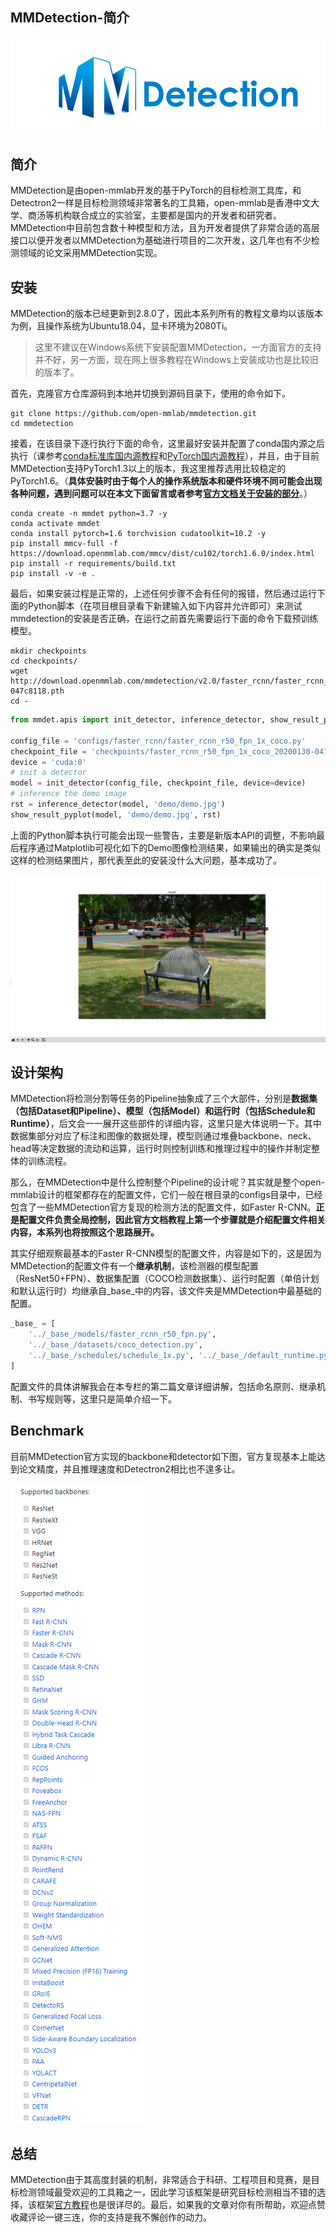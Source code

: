## MMDetection-简介

![](./assets/logo.png)

## 简介

MMDetection是由open-mmlab开发的基于PyTorch的目标检测工具库，和Detectron2一样是目标检测领域非常著名的工具箱，open-mmlab是香港中文大学、商汤等机构联合成立的实验室，主要都是国内的开发者和研究者。MMDetection中目前包含数十种模型和方法，且为开发者提供了非常合适的高层接口以便开发者以MMDetection为基础进行项目的二次开发，这几年也有不少检测领域的论文采用MMDetection实现。

## 安装

MMDetection的版本已经更新到2.8.0了，因此本系列所有的教程文章均以该版本为例，且操作系统为Ubuntu18.04，显卡环境为2080Ti。

> 这里不建议在Windows系统下安装配置MMDetection，一方面官方的支持并不好，另一方面，现在网上很多教程在Windows上安装成功也是比较旧的版本了。

首先，克隆官方仓库源码到本地并切换到源码目录下，使用的命令如下。
```shell
git clone https://github.com/open-mmlab/mmdetection.git
cd mmdetection
```

接着，在该目录下逐行执行下面的命令，这里最好安装并配置了conda国内源之后执行（课参考[conda标准库国内源教程](https://zhouchen.blog.csdn.net/article/details/86086919)和[PyTorch国内源教程](https://zhouchen.blog.csdn.net/article/details/104070680)），并且，由于目前MMDetection支持PyTorch1.3以上的版本，我这里推荐选用比较稳定的PyTorch1.6。（**具体安装时由于每个人的操作系统版本和硬件环境不同可能会出现各种问题，遇到问题可以在本文下面留言或者参考[官方文档关于安装的部分](https://mmdetection.readthedocs.io/en/latest/get_started.html#installation)**。）

```shell
conda create -n mmdet python=3.7 -y
conda activate mmdet
conda install pytorch=1.6 torchvision cudatoolkit=10.2 -y
pip install mmcv-full -f https://download.openmmlab.com/mmcv/dist/cu102/torch1.6.0/index.html
pip install -r requirements/build.txt
pip install -v -e .
```

最后，如果安装过程是正常的，上述任何步骤不会有任何的报错，然后通过运行下面的Python脚本（在项目根目录看下新建输入如下内容并允许即可）来测试mmdetection的安装是否正确，在运行之前首先需要运行下面的命令下载预训练模型。

```shell
mkdir checkpoints
cd checkpoints/
wget http://download.openmmlab.com/mmdetection/v2.0/faster_rcnn/faster_rcnn_r50_fpn_1x_coco/faster_rcnn_r50_fpn_1x_coco_20200130-047c8118.pth
cd -
```

```python
from mmdet.apis import init_detector, inference_detector, show_result_pyplot

config_file = 'configs/faster_rcnn/faster_rcnn_r50_fpn_1x_coco.py'
checkpoint_file = 'checkpoints/faster_rcnn_r50_fpn_1x_coco_20200130-047c8118.pth'
device = 'cuda:0'
# init a detector
model = init_detector(config_file, checkpoint_file, device=device)
# inference the demo image
rst = inference_detector(model, 'demo/demo.jpg')
show_result_pyplot(model, 'demo/demo.jpg', rst)
```
上面的Python脚本执行可能会出现一些警告，主要是新版本API的调整，不影响最后程序通过Matplotlib可视化如下的Demo图像检测结果，如果输出的确实是类似这样的检测结果图片，那代表至此的安装没什么大问题，基本成功了。

![](./assets/demo.png)

## 设计架构

MMDetection将检测分割等任务的Pipeline抽象成了三个大部件，分别是**数据集（包括Dataset和Pipeline）、模型（包括Model）和运行时（包括Schedule和Runtime）**，后文会一一展开这些部件的详细内容，这里只是大体说明一下。其中数据集部分对应了标注和图像的数据处理，模型则通过堆叠backbone、neck、head等决定数据的流动和运算，运行时则控制训练和推理过程中的操作并制定整体的训练流程。

那么，在MMDetection中是什么控制整个Pipeline的设计呢？其实就是整个open-mmlab设计的框架都存在的配置文件，它们一般在根目录的configs目录中，已经包含了一些MMDetection官方复现的检测方法的配置文件，如Faster R-CNN。**正是配置文件负责全局控制，因此官方文档教程上第一个步骤就是介绍配置文件相关内容，本系列也将按照这个思路展开。**

其实仔细观察最基本的Faster R-CNN模型的配置文件，内容是如下的，这是因为MMDetection的配置文件有一个**继承机制**，该检测器的模型配置（ResNet50+FPN）、数据集配置（COCO检测数据集）、运行时配置（单倍计划和默认运行时）均继承自_base_中的内容，该文件夹是MMDetection中最基础的配置。

```python
_base_ = [
    '../_base_/models/faster_rcnn_r50_fpn.py',
    '../_base_/datasets/coco_detection.py',
    '../_base_/schedules/schedule_1x.py', '../_base_/default_runtime.py'
]
```

配置文件的具体讲解我会在本专栏的第二篇文章详细讲解，包括命名原则、继承机制、书写规则等，这里只是简单介绍一下。

## Benchmark

目前MMDetection官方实现的backbone和detector如下图，官方复现基本上能达到论文精度，并且推理速度和Detectron2相比也不遑多让。

![截至2021年1月](./assets/methods.png)

## 总结

MMDetection由于其高度封装的机制，非常适合于科研、工程项目和竞赛，是目标检测领域最受欢迎的工具箱之一，因此学习该框架是研究目标检测相当不错的选择，该框架[官方教程](https://mmdetection.readthedocs.io/en/latest/index.html)也是很详尽的。最后，如果我的文章对你有所帮助，欢迎点赞收藏评论一键三连，你的支持是我不懈创作的动力。


